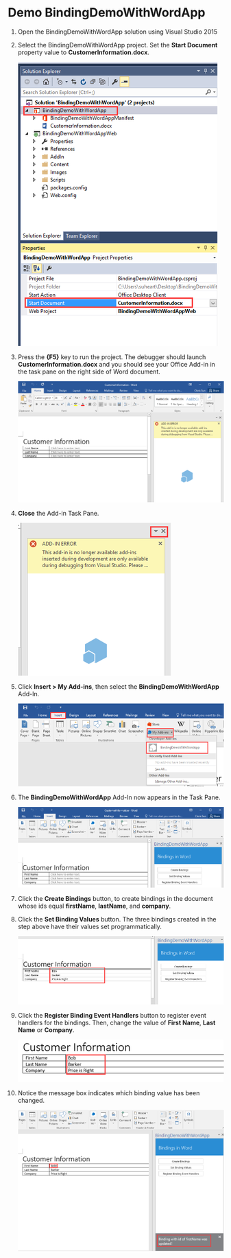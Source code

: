 # Demo BindingDemoWithWordApp

1. Open the BindingDemoWithWordApp solution using Visual Studio 2015
2. Select the BindingDemoWithWordApp project. Set the **Start Document** property value to **CustomerInformation.docx**.

    ![Screenshot of the previous step](../Images/Fig17.png)

3. Press the **{F5}** key to run the project. The debugger should launch **CustomerInformation.docx** and you should see your Office Add-in in the task pane on the right side of Word document.

    ![Screenshot of the previous step](../Images/Fig18.png)

4. **Close** the Add-in Task Pane.

    ![Screenshot of the previous step](../Images/Fig19.png)

5. Click **Insert > My Add-ins**, then select the **BindingDemoWithWordApp** Add-In.

    ![Screenshot of the previous step](../Images/Fig20.png)

6. The **BindingDemoWithWordApp** Add-In now appears in the Task Pane.

    ![Screenshot of the previous step](../Images/Fig21.png)

7. Click the **Create Bindings** button, to create bindings in the document whose ids equal **firstName**, **lastName**, and **company**.

9. Click the **Set Binding Values** button. The three bindings created in the step above have their values set programmatically.
   
    ![Screenshot of the previous step](../Images/Fig22.png)

10. Click the **Register Binding Event Handlers** button to register event handlers for the bindings. Then, change the value of **First Name**, **Last Name** or **Company**. 

    ![Screenshot of the previous step](../Images/Fig23.png)

11. Notice the message box indicates which binding value has been changed.

    ![Screenshot of the previous step](../Images/Fig24.png)